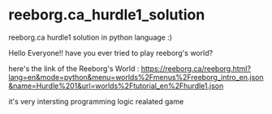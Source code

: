 # reeborg.ca_hurdle1_solution
reeborg.ca hurdle1 solution in python language :)


Hello Everyone!! 
have you ever tried to play reeborg's world?

here's the link of the Reeborg's World :
https://reeborg.ca/reeborg.html?lang=en&mode=python&menu=worlds%2Fmenus%2Freeborg_intro_en.json&name=Hurdle%201&url=worlds%2Ftutorial_en%2Fhurdle1.json

it's very intersting programming logic realated game


